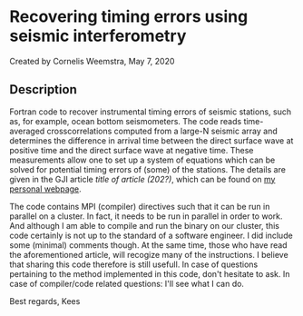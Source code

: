 # Recovering timing errors using seismic interferometry
Created by Cornelis Weemstra, May 7, 2020

## Description

Fortran code to recover instrumental timing errors of seismic stations, such as, for example, ocean bottom seismometers. The code reads time-averaged crosscorrelations computed from a large-N seismic array and determines the difference in arrival time between the direct surface wave at positive time and the direct surface wave at negative time. These measurements allow one to set up a system of equations which can be solved for potential timing errors of (some) of the stations. The details are given in the GJI article _title of article (202?)_, which can be found on [my personal webpage](https://kweemstra.com/publications.php "Link to my publications").   

The code contains MPI (compiler) directives such that it can be run in parallel on a cluster. In fact, it needs to be run in parallel in order to work. And although I am able to compile and run the binary on our cluster, this code certainly is not up to the standard of a software engineer. I did include some (minimal) comments though. At the same time, those who have read the aforementioned article, will recogize many of the instructions. I believe that sharing this code therefore is still usefull. In case of questions pertaining to the method implemented in this code, don't hesitate to ask. In case of compiler/code related questions: I'll see what I can do.   

Best regards,
Kees
